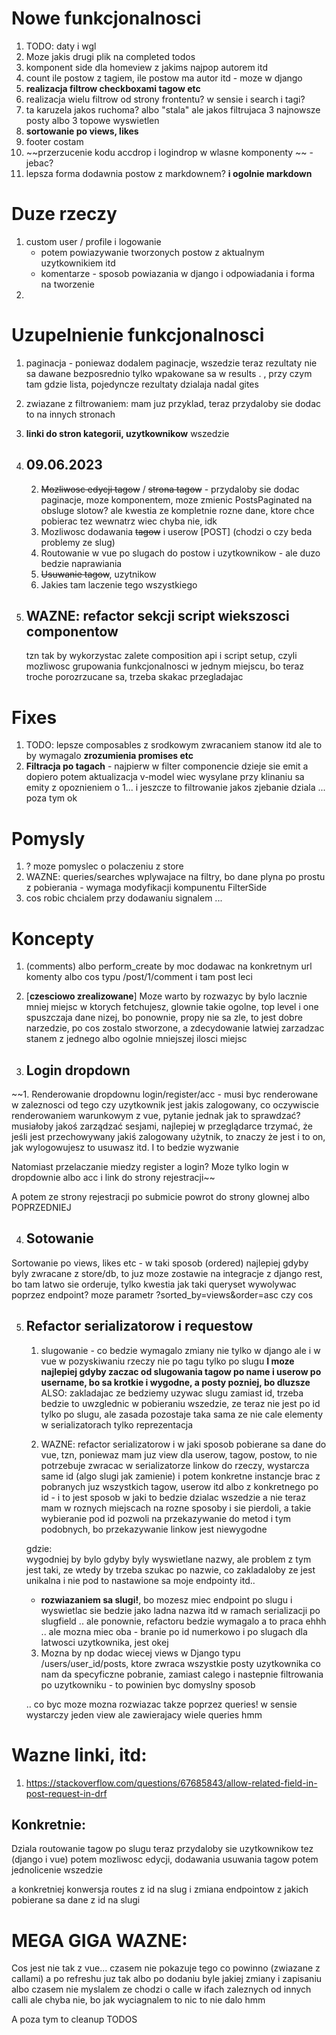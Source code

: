 
# Nowe funkcjonalnosci
1. TODO: daty i wgl
2. Moze jakis drugi plik na completed todos
3. komponent side dla homeview z jakims najpop autorem itd
4. count ile postow z tagiem, ile postow ma autor itd - moze w django
5. **realizacja filtrow checkboxami tagow etc**
6. realizacja wielu filtrow od strony frontentu? w sensie i search i tagi?
7. ta karuzela jakos ruchoma? albo "stala" ale jakos filtrujaca 3 najnowsze posty albo 3 topowe wyswietlen
8. **sortowanie po views, likes**
9. footer costam
10. ~~przerzucenie kodu accdrop i logindrop w wlasne komponenty ~~ - jebac?
11. lepsza forma dodawnia postow z markdownem? **i ogolnie markdown**

# Duze rzeczy
1. custom user / profile i logowanie
    - potem powiazywanie tworzonych postow z aktualnym uzytkownikiem itd
    - komentarze - sposob powiazania w django i odpowiadania i forma na tworzenie
2. 

# Uzupelnienie funkcjonalnosci
1. paginacja - poniewaz dodalem paginacje, wszedzie teraz rezultaty nie sa dawane bezposrednio tylko wpakowane sa w results . , przy czym tam gdzie lista, pojedyncze rezultaty dzialaja nadal gites
2. zwiazane z filtrowaniem: mam juz przyklad, teraz przydaloby sie dodac to na innych stronach
3. **linki do stron kategorii, uzytkownikow** wszedzie

4. ## 09.06.2023
    2. ~~Mozliwosc edycji tagow~~ / ~~strona tagow~~ - przydaloby sie dodac paginacje, moze komponentem, moze zmienic PostsPaginated na obsluge slotow? ale kwestia ze kompletnie rozne dane, ktore chce pobierac tez wewnatrz wiec chyba nie, idk
    3. Mozliwosc dodawania ~~tagow~~ i userow [POST] (chodzi o czy beda problemy ze slug)
    4. Routowanie w vue po slugach do postow i uzytkownikow - ale duzo bedzie naprawiania
    5. ~~Usuwanie tagow~~, uzytnikow
    6. Jakies tam laczenie tego wszystkiego

5. ## WAZNE: refactor sekcji script wiekszosci componentow
    tzn tak by wykorzystac zalete composition api i script setup, czyli mozliwosc grupowania funkcjonalnosci w jednym miejscu, bo teraz troche porozrzucane sa, trzeba skakac przegladajac



# Fixes
1. TODO: lepsze composables z srodkowym zwracaniem stanow itd ale to by wymagalo **zrozumienia promises etc**
2. **Filtracja po tagach** - najpierw w filter componencie dzieje sie emit a dopiero potem aktualizacja v-model wiec wysylane przy klinaniu sa emity z opoznieniem o 1...
i jeszcze to filtrowanie jakos zjebanie dziala ...
poza tym ok

# Pomysly
1. ? moze pomyslec o polaczeniu z store
2. WAZNE: queries/searches wplywajace na filtry, bo dane plyna po prostu z pobierania - wymaga modyfikacji kompunentu FilterSide 
3. cos robic chcialem przy dodawaniu signalem ...

# Koncepty
1. (comments) albo perform_create by moc dodawac na konkretnym url komenty albo cos typu /post/1/comment i tam post leci

2. [**czesciowo zrealizowane**] Moze warto by rozwazyc by bylo lacznie mniej miejsc w ktorych fetchujesz, glownie takie ogolne, top level i one spuszczaja dane nizej, bo ponownie, propy nie sa zle, to jest dobre narzedzie, po cos zostalo stworzone, a zdecydowanie latwiej zarzadzac stanem z jednego albo ogolnie mniejszej ilosci miejsc

3. ## Login dropdown
~~1. Renderowanie dropdownu login/register/acc - musi byc renderowane w zaleznosci od tego czy uzytkownik jest jakis zalogowany, co oczywiscie renderowaniem warunkowym z vue, pytanie jednak jak to sprawdzać? musiałoby jakoś zarządzać sesjami, najlepiej w przeglądarce trzymać, że jeśli jest przechowywany jakiś zalogowany użytnik, to znaczy że jest i to on, jak wylogowujesz to usuwasz itd. I to bedzie wyzwanie

Natomiast przelaczanie miedzy register a login? Moze tylko login w dropdownie albo acc i link do strony rejestracji~~

A potem ze strony rejestracji po submicie powrot do strony glownej albo POPRZEDNIEJ

4. ## Sotowanie
Sortowanie po views, likes etc - w taki sposob (ordered) najlepiej gdyby byly zwracane z store/db, to juz moze zostawie na integracje z django rest, bo tam latwo sie orderuje, tylko kwestia jak taki queryset wywolywac poprzez endpoint? moze parametr ?sorted_by=views&order=asc czy cos

5. ## Refactor serializatorow i requestow
    1. slugowanie - co bedzie wymagalo zmiany nie tylko w django ale i w vue w pozyskiwaniu rzeczy nie po tagu tylko po slugu
    **I moze najlepiej gdyby zaczac od slugowania tagow po name i userow po username, bo sa krotkie i wygodne, a posty pozniej, bo dluzsze**
    ALSO: zakladajac ze bedziemy uzywac slugu zamiast id, trzeba bedzie to uwzglednic w pobieraniu wszedzie, ze teraz nie jest po id tylko po slugu, ale zasada pozostaje taka sama ze nie cale elementy w serializatorach tylko reprezentacja

    2. WAZNE: refactor serializatorow i w jaki sposob pobierane sa dane do vue, tzn, poniewaz mam juz view dla userow, tagow, postow, to nie potrzebuje zwracac w serializatorze linkow do rzeczy, wystarcza same id (algo slugi jak zamienie) i potem konkretne instancje brac z pobranych juz wszystkich tagow, userow itd albo z konkretnego po id - i to jest sposob w jaki to bedzie dzialac wszedzie a nie teraz mam w roznych miejscach na rozne sposoby i sie pierdoli, a takie wybieranie pod id pozwoli na przekazywanie do metod i tym podobnych, bo przekazywanie linkow jest niewygodne
  
    gdzie:  
    wygodniej by bylo gdyby byly wyswietlane nazwy, ale problem z tym jest taki, ze wtedy by trzeba szukac po nazwie, co zakladaloby ze jest unikalna i nie pod to nastawione sa moje endpointy itd.. 

    - **rozwiazaniem sa slugi!**, bo mozesz miec endpoint po slugu i wyswietlac sie bedzie jako ladna nazwa itd w ramach serializacji po slugfield
    .. ale ponownie, refactoru bedzie wymagalo a to praca ehhh
    .. ale mozna miec oba - branie po id numerkowo i po slugach dla latwosci uzytkownika, jest okej


    3. Mozna by np dodac wiecej views w Django typu
    /users/user_id/posts, ktore zwraca wszystkie posty uzytkownika
    co nam da specyficzne pobranie, zamiast calego i nastepnie filtrowania po uzytkowniku - to powinien byc domyslny sposob

    .. co byc moze mozna rozwiazac takze poprzez queries! w sensie wystarczy jeden view ale zawierajacy wiele queries
    hmm

# Wazne linki, itd:
1. https://stackoverflow.com/questions/67685843/allow-related-field-in-post-request-in-drf

## Konkretnie:
Dziala routowanie tagow po slugu
teraz przydaloby sie uzytkownikow tez (django i vue)
potem mozliwosc edycji, dodawania usuwania tagow
potem jednolicenie wszedzie

a konkretniej konwersja routes z id na slug i zmiana endpointow z jakich pobierane sa dane z id na slugi

# MEGA GIGA WAZNE:
Cos jest nie tak z vue...
czasem nie pokazuje tego co powinno (zwiazane z callami) a po refreshu juz tak
albo po dodaniu byle jakiej zmiany i zapisaniu
albo czasem nie
myslalem ze chodzi o calle w ifach zaleznych od innych calli ale chyba nie, bo jak wyciagnalem to nic to nie dalo
hmm

A poza tym to cleanup TODOS